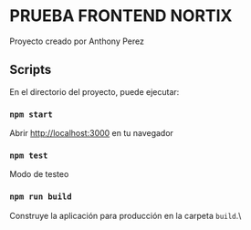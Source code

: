 # PRUEBA FRONTEND NORTIX

Proyecto creado por Anthony Perez

## Scripts

En el directorio del proyecto, puede ejecutar:
### `npm start`

Abrir [http://localhost:3000](http://localhost:3000) en tu navegador


### `npm test`
Modo de testeo


### `npm run build`

Construye la aplicación para producción en la carpeta `build`.\
